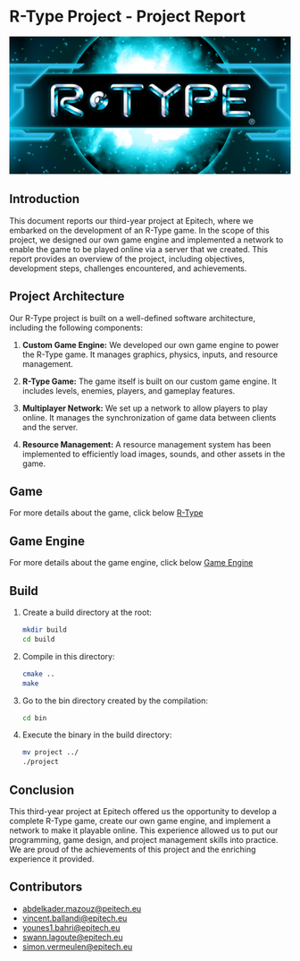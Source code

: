 # R-Type Project - Project Report

![R-Type Logo](./assets/Doc/LogoRtype.png)

## Introduction

This document reports our third-year project at Epitech, where we embarked on the development of an R-Type game. In the scope of this project, we designed our own game engine and implemented a network to enable the game to be played online via a server that we created. This report provides an overview of the project, including objectives, development steps, challenges encountered, and achievements.

## Project Architecture

Our R-Type project is built on a well-defined software architecture, including the following components:

1. **Custom Game Engine:** We developed our own game engine to power the R-Type game. It manages graphics, physics, inputs, and resource management.

2. **R-Type Game:** The game itself is built on our custom game engine. It includes levels, enemies, players, and gameplay features.

3. **Multiplayer Network:** We set up a network to allow players to play online. It manages the synchronization of game data between clients and the server.

4. **Resource Management:** A resource management system has been implemented to efficiently load images, sounds, and other assets in the game.

## Game

For more details about the game, click below
[R-Type](game.md)

## Game Engine

For more details about the game engine, click below
[Game Engine](./GameEngine/GameEngine.md)

## Build

1. Create a build directory at the root:
    ```bash
    mkdir build
    cd build

2. Compile in this directory:
    ```bash
    cmake ..
    make

3. Go to the bin directory created by the compilation:
    ```bash
    cd bin

4. Execute the binary in the build directory:
    ```bash
    mv project ../
    ./project

## Conclusion

This third-year project at Epitech offered us the opportunity to develop a complete R-Type game, create our own game engine, and implement a network to make it playable online. This experience allowed us to put our programming, game design, and project management skills into practice. We are proud of the achievements of this project and the enriching experience it provided.

## Contributors

- abdelkader.mazouz@peitech.eu
- vincent.ballandi@epitech.eu
- younes1.bahri@epitech.eu
- swann.lagoute@epitech.eu
- simon.vermeulen@epitech.eu
